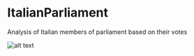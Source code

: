 # ItalianParliament
Analysis of Italian members of parliament based on their votes

![alt text](https://github.com/reichlin/ItalianParliament/blob/master/senato.png)
